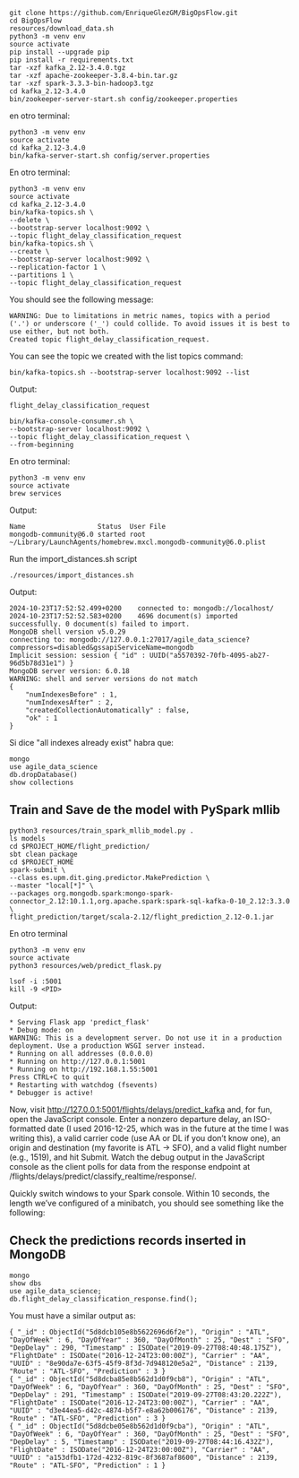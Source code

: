 ```
git clone https://github.com/EnriqueGlezGM/BigOpsFlow.git
cd BigOpsFlow
resources/download_data.sh
python3 -m venv env
source activate
pip install --upgrade pip
pip install -r requirements.txt
tar -xzf kafka_2.12-3.4.0.tgz
tar -xzf apache-zookeeper-3.8.4-bin.tar.gz
tar -xzf spark-3.3.3-bin-hadoop3.tgz
cd kafka_2.12-3.4.0
bin/zookeeper-server-start.sh config/zookeeper.properties
````

en otro terminal:
````
python3 -m venv env
source activate
cd kafka_2.12-3.4.0
bin/kafka-server-start.sh config/server.properties
````

En otro terminal:
````
python3 -m venv env
source activate
cd kafka_2.12-3.4.0
bin/kafka-topics.sh \
--delete \
--bootstrap-server localhost:9092 \
--topic flight_delay_classification_request
bin/kafka-topics.sh \
--create \
--bootstrap-server localhost:9092 \
--replication-factor 1 \
--partitions 1 \
--topic flight_delay_classification_request
````

You should see the following message:
````
WARNING: Due to limitations in metric names, topics with a period ('.') or underscore ('_') could collide. To avoid issues it is best to use either, but not both.
Created topic flight_delay_classification_request.
````
You can see the topic we created with the list topics command:
````
bin/kafka-topics.sh --bootstrap-server localhost:9092 --list
````
Output:
````
flight_delay_classification_request
````
````
bin/kafka-console-consumer.sh \
--bootstrap-server localhost:9092 \
--topic flight_delay_classification_request \
--from-beginning
````

En otro terminal:
````
python3 -m venv env
source activate
brew services
````
Output:
````
Name                  Status  User File
mongodb-community@6.0 started root ~/Library/LaunchAgents/homebrew.mxcl.mongodb-community@6.0.plist     
````
Run the import_distances.sh script
````
./resources/import_distances.sh
````
Output:
````
2024-10-23T17:52:52.499+0200	connected to: mongodb://localhost/
2024-10-23T17:52:52.583+0200	4696 document(s) imported successfully. 0 document(s) failed to import.
MongoDB shell version v5.0.29
connecting to: mongodb://127.0.0.1:27017/agile_data_science?compressors=disabled&gssapiServiceName=mongodb
Implicit session: session { "id" : UUID("a5570392-70fb-4095-ab27-96d5b78d31e1") }
MongoDB server version: 6.0.18
WARNING: shell and server versions do not match
{
	"numIndexesBefore" : 1,
	"numIndexesAfter" : 2,
	"createdCollectionAutomatically" : false,
	"ok" : 1
}
````
Si dice "all indexes already exist" habra que:
````
mongo
use agile_data_science
db.dropDatabase()
show collections
````
## Train and Save de the model with PySpark mllib
````
python3 resources/train_spark_mllib_model.py .
ls models
cd $PROJECT_HOME/flight_prediction/
sbt clean package
cd $PROJECT_HOME
spark-submit \
--class es.upm.dit.ging.predictor.MakePrediction \
--master "local[*]" \
--packages org.mongodb.spark:mongo-spark-connector_2.12:10.1.1,org.apache.spark:spark-sql-kafka-0-10_2.12:3.3.0 \
flight_prediction/target/scala-2.12/flight_prediction_2.12-0.1.jar
````

En otro terminal

````
python3 -m venv env
source activate
python3 resources/web/predict_flask.py
````

````
lsof -i :5001
kill -9 <PID>
````
Output:

````
* Serving Flask app 'predict_flask'
* Debug mode: on
WARNING: This is a development server. Do not use it in a production deployment. Use a production WSGI server instead.
* Running on all addresses (0.0.0.0)
* Running on http://127.0.0.1:5001
* Running on http://192.168.1.55:5001
Press CTRL+C to quit
* Restarting with watchdog (fsevents)
* Debugger is active!
````
Now, visit http://127.0.0.1:5001/flights/delays/predict_kafka and, for fun, open the JavaScript console. Enter a nonzero departure delay, an ISO-formatted date (I used 2016-12-25, which was in the future at the time I was writing this), a valid carrier code (use AA or DL if you don’t know one), an origin and destination (my favorite is ATL → SFO), and a valid flight number (e.g., 1519), and hit Submit. Watch the debug output in the JavaScript console as the client polls for data from the response endpoint at /flights/delays/predict/classify_realtime/response/.

Quickly switch windows to your Spark console. Within 10 seconds, the length we’ve configured of a minibatch, you should see something like the following:

## Check the predictions records inserted in MongoDB
````
mongo
show dbs
use agile_data_science;
db.flight_delay_classification_response.find();

````
You must have a similar output as:

````
{ "_id" : ObjectId("5d8dcb105e8b5622696d6f2e"), "Origin" : "ATL", "DayOfWeek" : 6, "DayOfYear" : 360, "DayOfMonth" : 25, "Dest" : "SFO", "DepDelay" : 290, "Timestamp" : ISODate("2019-09-27T08:40:48.175Z"), "FlightDate" : ISODate("2016-12-24T23:00:00Z"), "Carrier" : "AA", "UUID" : "8e90da7e-63f5-45f9-8f3d-7d948120e5a2", "Distance" : 2139, "Route" : "ATL-SFO", "Prediction" : 3 }
{ "_id" : ObjectId("5d8dcba85e8b562d1d0f9cb8"), "Origin" : "ATL", "DayOfWeek" : 6, "DayOfYear" : 360, "DayOfMonth" : 25, "Dest" : "SFO", "DepDelay" : 291, "Timestamp" : ISODate("2019-09-27T08:43:20.222Z"), "FlightDate" : ISODate("2016-12-24T23:00:00Z"), "Carrier" : "AA", "UUID" : "d3e44ea5-d42c-4874-b5f7-e8a62b006176", "Distance" : 2139, "Route" : "ATL-SFO", "Prediction" : 3 }
{ "_id" : ObjectId("5d8dcbe05e8b562d1d0f9cba"), "Origin" : "ATL", "DayOfWeek" : 6, "DayOfYear" : 360, "DayOfMonth" : 25, "Dest" : "SFO", "DepDelay" : 5, "Timestamp" : ISODate("2019-09-27T08:44:16.432Z"), "FlightDate" : ISODate("2016-12-24T23:00:00Z"), "Carrier" : "AA", "UUID" : "a153dfb1-172d-4232-819c-8f3687af8600", "Distance" : 2139, "Route" : "ATL-SFO", "Prediction" : 1 }


````

